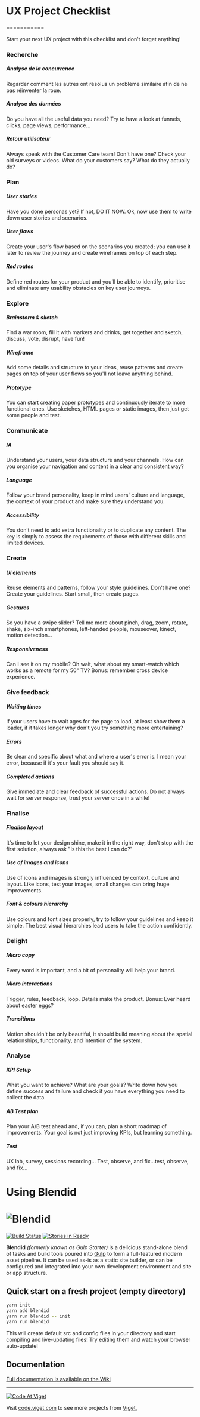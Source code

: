 # UX Project Checklist
===========

Start your next UX project with this checklist and don't forget anything!


### Recherche

##### Analyse de la concurrence
Regarder comment les autres ont résolus un problème similaire afin de ne pas réinventer la roue.

##### Analyse des données
Do you have all the useful data you need? Try to have a look at funnels, clicks, page views, performance... 

##### Retour utilisateur
Always speak with the Customer Care team! Don't have one? Check your old surveys or videos. What do your customers say? What do they actually do? 


### Plan

##### User stories
Have you done personas yet? If not, DO IT NOW. Ok, now use them to write down user stories and scenarios. 

##### User flows
Create your user's flow based on the scenarios you created; you can use it later to review the journey and create wireframes on top of each step. 

##### Red routes
Define red routes for your product and you’ll be able to identify, prioritise and eliminate any usability obstacles on key user journeys. 


### Explore

##### Brainstorm & sketch
Find a war room, fill it with markers and drinks, get together and sketch, discuss, vote, disrupt, have fun! 

##### Wireframe
Add some details and structure to your ideas, reuse patterns and create pages on top of your user flows so you'll not leave anything behind. 

##### Prototype
You can start creating paper prototypes and continuously iterate to more functional ones. Use sketches, HTML pages or static images, then just get some people and test. 


### Communicate

##### IA
Understand your users, your data structure and your channels. How can you organise your navigation and content in a clear and consistent way? 

##### Language
Follow your brand personality, keep in mind users' culture and language, the context of your product and make sure they understand you. 

##### Accessibility
You don’t need to add extra functionality or to duplicate any content. The key is simply to assess the requirements of those with different skills and limited devices. 


### Create

##### UI elements
Reuse elements and patterns, follow your style guidelines. Don't have one? Create your guidelines. Start small, then create pages. 

##### Gestures
So you have a swipe slider? Tell me more about pinch, drag, zoom, rotate, shake, six-inch smartphones, left-handed people, mouseover, kinect, motion detection... 

##### Responsiveness
Can I see it on my mobile? Oh wait, what about my smart-watch which works as a remote for my 50" TV? Bonus: remember cross device experience. 


### Give feedback

##### Waiting times
If your users have to wait ages for the page to load, at least show them a loader, if it takes longer why don't you try something more entertaining? 

##### Errors
Be clear and specific about what and where a user's error is. I mean your error, because if it's your fault you should say it. 

##### Completed actions
Give immediate and clear feedback of successful actions. Do not always wait for server response, trust your server once in a while! 


### Finalise

##### Finalise layout
It's time to let your design shine, make it in the right way, don't stop with the first solution, always ask "Is this the best I can do?" 

##### Use of images and icons
Use of icons and images is strongly influenced by context, culture and layout. Like icons, test your images, small changes can bring huge improvements. 

##### Font & colours hierarchy
Use colours and font sizes properly, try to follow your guidelines and keep it simple. The best visual hierarchies lead users to take the action confidently. 


### Delight

##### Micro copy
Every word is important, and a bit of personality will help your brand. 

##### Micro interactions
Trigger, rules, feedback, loop. Details make the product. Bonus: Ever heard about easter eggs? 

##### Transitions
Motion shouldn't be only beautiful, it should build meaning about the spatial relationships, functionality, and intention of the system. 


### Analyse

##### KPI Setup
What you want to achieve? What are your goals? Write down how you define success and failure and check if you have everything you need to collect the data. 

##### AB Test plan
Plan your A/B test ahead and, if you can, plan a short roadmap of improvements. Your goal is not just improving KPIs, but learning something. 

##### Test
UX lab, survey, sessions recording... Test, observe, and fix...test, observe, and fix... 

# Using Blendid
# ![Blendid](https://raw.githubusercontent.com/vigetlabs/blendid/master/extras/blendid-logo.png)

[![Build Status](https://travis-ci.org/vigetlabs/blendid.svg?branch=static-server)](https://travis-ci.org/vigetlabs/blendid)
[![Stories in Ready](https://badge.waffle.io/vigetlabs/blendid.png?label=ready&title=Ready)](https://waffle.io/vigetlabs/blendid)

**Blendid** *(formerly known as Gulp Starter)* is a delicious stand-alone blend of tasks and build tools poured into [Gulp](http://gulpjs.com/) to form a full-featured modern asset pipeline. It can be used as-is as a static site builder, or can be configured and integrated into your own development environment and site or app structure.

## Quick start on a fresh project (empty directory)
```bash
yarn init
yarn add blendid
yarn run blendid -- init
yarn run blendid
```

This will create default src and config files in your directory and start compiling and live-updating files! Try editing them and watch your browser auto-update!

## Documentation

[Full documentation is available on the Wiki](https://github.com/vigetlabs/blendid/wiki)

***

<a href="http://code.viget.com">
  <img src="http://code.viget.com/github-banner.png" alt="Code At Viget">
</a>

Visit [code.viget.com](http://code.viget.com) to see more projects from [Viget.](https://viget.com)
